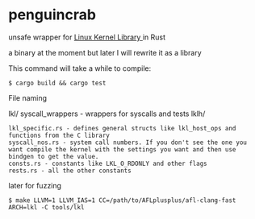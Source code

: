 # penguincrab

unsafe wrapper for [Linux Kernel Library ](https://github.com/lkl/linux.git) in Rust

a binary at the moment but later I will rewrite it as a library

This command will take a while to compile:
``` 
$ cargo build && cargo test
```


File naming


lkl/
    syscall_wrappers - wrappers for syscalls and tests
    lklh/

	lkl_specific.rs - defines general structs like lkl_host_ops and functions from the C library
	syscall_nos.rs - system call numbers. If you don't see the one you want compile the kernel with the settings you want and then use bindgen to get the value.
	consts.rs - constants like LKL_O_RDONLY and other flags
	rests.rs - all the other constants


later for fuzzing
```
$ make LLVM=1 LLVM_IAS=1 CC=/path/to/AFLplusplus/afl-clang-fast ARCH=lkl -C tools/lkl
```
